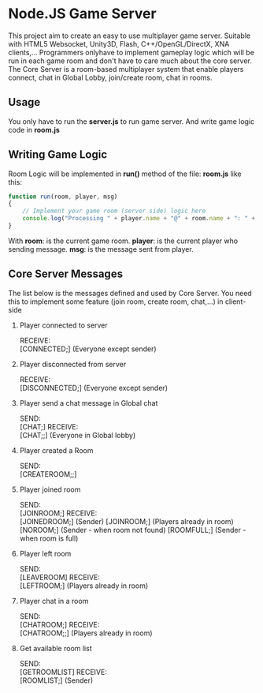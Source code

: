 Node.JS Game Server
===================

This project aim to create an easy to use multiplayer game server. Suitable with HTML5 Websocket, Unity3D, Flash, C++/OpenGL/DirectX, XNA clients,...
Programmers onlyhave to implement gameplay logic which will be run in each game room and don't have to care much about the core server.
The Core Server is a room-based multiplayer system that enable players connect, chat in Global Lobby, join/create room, chat in rooms.

## Usage

You only have to run the **server.js** to run game server. And write game logic code in **room.js**

## Writing Game Logic

Room Logic will be implemented in **run()** method of the file: **room.js** like this:
```javascript
function run(room, player, msg)
{
	// Implement your game room (server side) logic here
	console.log("Processing " + player.name + "@" + room.name + ": " + msg);
}
```
With **room**: is the current game room. **player**: is the current player who sending message. **msg**: is the message sent from player.

## Core Server Messages

The list below is the messages defined and used by Core Server. You need this to implement some feature (join room, create room, chat,...) in client-side

1) Player connected to server

	RECEIVE: 	
	 [CONNECTED;<player-name>]		(Everyone except sender)
	
2) Player disconnected from server

	RECEIVE:	
	 [DISCONNECTED;<player-name>] 	(Everyone except sender)
	
3) Player send a chat message in Global chat

	SEND: 		
	 [CHAT;<message>]
	RECEIVE: 	
	 [CHAT;<player-name>;<message>]	(Everyone in Global lobby)

4) Player created a Room

	SEND:		
	 [CREATEROOM;<room-name>;<max-players>]

5) Player joined room

	SEND:		
	 [JOINROOM;<room-name>]
	RECEIVE:	
	 [JOINEDROOM;<room-name>]		(Sender)
	 [JOINROOM;<player-name>]		(Players already in room)
	 [NOROOM;<room-name>]		(Sender - when room not found)
	 [ROOMFULL;<room-name>]			(Sender - when room is full)

6) Player left room

	SEND:		
	 [LEAVEROOM]
	RECEIVE:	
	 [LEFTROOM;<player-name>]		(Players already in room)
	
7) Player chat in a room

	SEND:		
	 [CHATROOM;<message>]
	RECEIVE:	
	 [CHATROOM;<player-name>;<message>] (Players already in room)

8) Get available room list

	SEND:		
	 [GETROOMLIST]
	RECEIVE:	
	 [ROOMLIST;<list-of-room-name>]	(Sender)	

